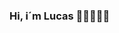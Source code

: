 ### Hi, i´m Lucas 👋🏽👨🏾‍💻
<!--
![me](https://images.alphacoders.com/246/thumb-1920-246523.jpg)
**Lucas-Andres-GF/Lucas-Andres-GF** is a ✨ _special_ ✨ repository because its `README.md` (this file) appears on your GitHub profile.

Here are some ideas to get you started:

- 🔭 I’m currently working on ...
- 🌱 I’m currently learning ...
- 👯 I’m looking to collaborate on ...
- 🤔 I’m looking for help with ...
- 💬 Ask me about ...
- 📫 How to reach me: ...
- 😄 Pronouns: ...
- ⚡ Fun fact: ...
-->

